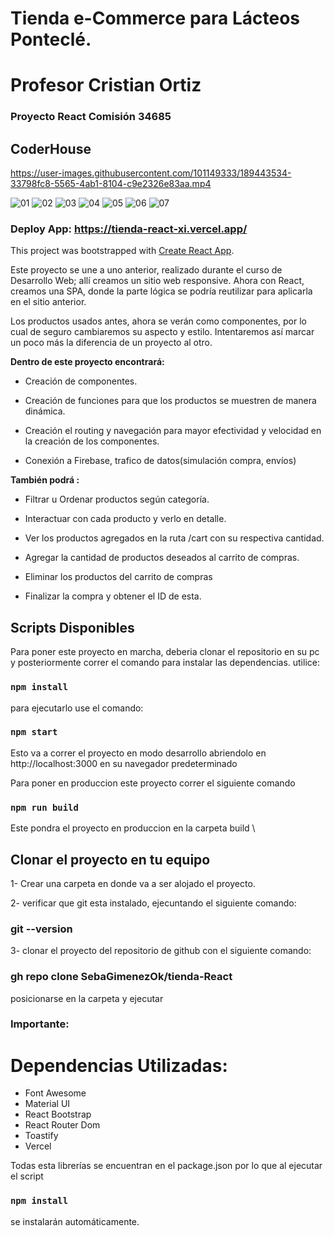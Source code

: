 
# Tienda e-Commerce para Lácteos Ponteclé.
# Profesor Cristian Ortiz 

### Proyecto React Comisión 34685 
## CoderHouse

https://user-images.githubusercontent.com/101149333/189443534-33798fc8-5565-4ab1-8104-c9e2326e83aa.mp4

![01](https://user-images.githubusercontent.com/101149333/189279213-ac98cbd5-d1ee-4149-b8ae-152f6974776c.jpg)
![02](https://user-images.githubusercontent.com/101149333/189279222-1bb9a170-aa9f-4496-957c-2eb0fda66eca.jpg)
![03](https://user-images.githubusercontent.com/101149333/189279226-fe359dd2-dce6-4316-9e2f-1c1b215b8b3c.jpg)
![04](https://user-images.githubusercontent.com/101149333/189279228-500887d7-81f0-44ea-96a1-48a379696a18.jpg)
![05](https://user-images.githubusercontent.com/101149333/189279230-c7078bf1-cf06-4991-a7e3-1063b9435234.jpg)
![06](https://user-images.githubusercontent.com/101149333/189279231-14772a54-0039-43a3-814a-534ee009adc3.jpg)
![07](https://user-images.githubusercontent.com/101149333/189279236-0a901b9f-f7c1-4f7a-9ca7-c8bc75cd8a93.jpg)

### Deploy App: https://tienda-react-xi.vercel.app/




This project was bootstrapped with [Create React App](https://github.com/facebook/create-react-app).


Este proyecto se une a uno anterior, realizado durante el curso de Desarrollo Web; allí creamos un sitio web responsive.
Ahora con React,  creamos una SPA, donde la parte lógica se podría reutilizar para aplicarla en el sitio anterior.

Los productos usados antes, ahora se verán como componentes, por lo cual de seguro cambiaremos su aspecto y estilo. Intentaremos así marcar un poco más la diferencia de un proyecto al otro.

**Dentro de este proyecto encontrará:**

+ Creación de componentes.

+ Creación de funciones para que los productos se muestren de manera dinámica.

+ Creación el routing y navegación para mayor efectividad y velocidad en la creación de los componentes.
 
+ Conexión a Firebase, trafico de datos(simulación compra, envíos)


**También podrá :**
+ Filtrar u Ordenar productos según categoría.

+ Interactuar con cada producto y verlo en detalle.

+ Ver los productos agregados en la ruta /cart con su respectiva cantidad.

+ Agregar la cantidad de productos deseados al carrito de compras.

+ Eliminar los productos del carrito de compras

+ Finalizar la compra y obtener el ID de esta.


## Scripts Disponibles

Para poner este proyecto en marcha, deberia clonar el repositorio en su pc y posteriormente correr el comando para instalar las dependencias.
utilice:

### `npm install`

para ejecutarlo use el comando:
### `npm start`

Esto va a correr el proyecto en modo desarrollo abriendolo en http://localhost:3000 en su navegador predeterminado

Para poner en produccion este proyecto correr el siguiente comando

### `npm run build`
Este pondra el proyecto en produccion en la carpeta build \

## Clonar el proyecto en tu equipo

1- Crear una carpeta en donde va a ser alojado el proyecto.

2- verificar que git esta instalado, ejecuntando el siguiente comando:

### git --version

3- clonar el proyecto del repositorio de github con el siguiente comando:

### gh repo clone SebaGimenezOk/tienda-React
  
  posicionarse en la carpeta y ejecutar

### Importante: 

# Dependencias Utilizadas:
+ Font Awesome 
+ Material UI
+ React Bootstrap 
+ React Router Dom 
+ Toastify
+ Vercel

Todas esta librerías se encuentran en el package.json por lo que al ejecutar el script 
### `npm install`

se instalarán automáticamente.


